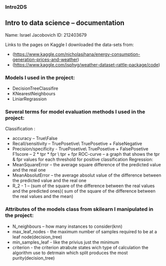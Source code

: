 ### Intro2DS

## Intro to data science – documentation 
Name: Israel Jacobovich
ID: 212403679

Links to the pages on Kaggle I downloaded the data-sets from:  
+ (https://www.kaggle.com/nicholasjhana/energy-consumption-generation-prices-and-weather)
+ (https://www.kaggle.com/jsphyg/weather-dataset-rattle-package/code)

### Models I used in the project: 
+ DecisionTreeClassifire
+ KNearestNeighbours
+ LiniarRegrassion 

### Several terms for model evaluation methods I used in the project:
Classification :    
+ accuracy – True\False
+ Recall/sensitivity – TruePosetive\ TruePosetive + FalseNegative
+ Precision/specificity - TruePosetive\ TruePosetive + FalsePosetive
                          F1score –  2 * tpr  * fpr \ tpr + fpr 
                          ROC-curve – a graph that shows the tpr & fpr values for each threshold for positive classification
Regression: 
+ MeanSquareError – the average square difference of the predicted value and the real one
+ MeanAbsolutError – the average absolut value of the difference between the predicted value and the real one
+ R_2 -     1 – (sum of the square of the difference between the real values and the predicted ones)\( sum of the square of the difference between the real values and the mean)

### Attributes of the models class from skilearn I manipulated in the project:
+ N_neighbours – how many instances to consider(knn)
+ max_leaf_nodes - the maximum number of samples required to be at a leaf node(decision_tree)
+ min_samples_leaf - like the privius just the minimum
+ criterion - the criterion atrabute states wich type of calculation the algorithm use to detrmain which split produces the most purity(decision_tree)
